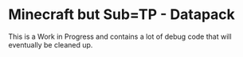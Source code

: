 # Minecraft but Sub=TP - Datapack

This is a Work in Progress and contains a lot of debug code that will eventually be cleaned up.
